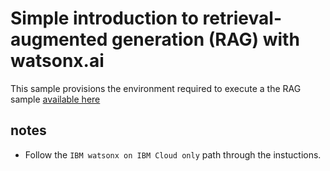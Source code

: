 # Simple introduction to retrieval-augmented generation (RAG) with watsonx.ai

This sample provisions the environment required to execute a the RAG sample [available here](
https://dataplatform.cloud.ibm.com/exchange/public/entry/view/fed7cf6b-1c48-4d71-8c04-0fce0e000d43?context=wx)

## notes 

* Follow the `IBM watsonx on IBM Cloud only` path through the instuctions.

